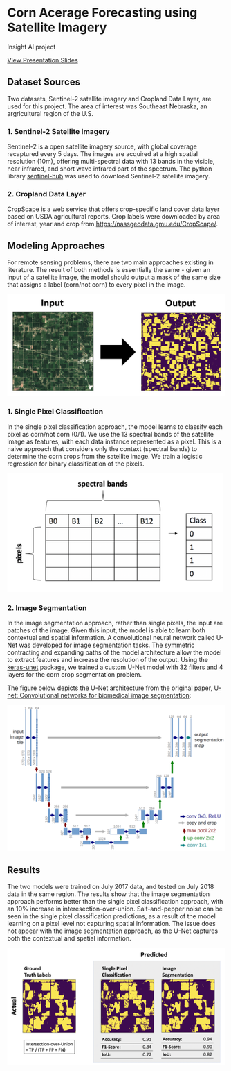 # Corn Acerage Forecasting using Satellite Imagery
Insight AI project

[View Presentation Slides](https://docs.google.com/presentation/d/1GmVpUNw_DBMHZnufedEwjZ4IvqOwcysUB-lbLHi818U/edit?usp=sharing)

## Dataset Sources

Two datasets, Sentinel-2 satellite imagery and Cropland Data Layer, are used for this project.
The area of interest was Southeast Nebraska, an argricultural region of the U.S.


### 1. Sentinel-2 Satellite Imagery

Sentinel-2 is a open satellite imagery source, with global coverage recaptured every 5 days. The images are acquired at a high spatial resolution (10m), offering multi-spectral data with 13 bands in the visible, near infrared, and short wave infrared part of the spectrum.
The python library [sentinel-hub](https://github.com/sentinel-hub/sentinelhub-py) was used to download Sentinel-2 satellite imagery.

<!-- Below is a sample satellite image from the region of interest: -->
<!-- <img src="https://github.com/sophiero/Insight/blob/master/notebooks/figures/satellite_sample.png" width="250"/> -->

### 2. Cropland Data Layer

CropScape is a web service that offers crop-specific land cover data layer based on USDA agricultural reports.
Crop labels were downloaded by area of interest, year and crop from https://nassgeodata.gmu.edu/CropScape/.

<!-- Below are the corresponding crop labels for the sample image shown above: -->
<!-- <img src="https://github.com/sophiero/Insight/blob/master/notebooks/figures/labels_sample.png" width="250"/> -->

## Modeling Approaches

For remote sensing problems, there are two main approaches existing in literature. The result of both methods is essentially the same - given an input of a satellite image, the model should output a mask of the same size that assigns a label (corn/not corn) to every pixel in the image.

<img src="https://github.com/sophiero/Insight/blob/master/notebooks/figures/model_input_output.png" width="600" />

### 1. Single Pixel Classification

In the single pixel classification approach, the model learns to classify each pixel as corn/not corn (0/1). We use the 13 spectral bands of the satellite image as features, with each data instance represented as a pixel. This is a naive approach that considers only the context (spectral bands) to determine the corn crops from the satellite image. We train a logistic regression for binary classification of the pixels.

<img src="https://github.com/sophiero/Insight/blob/master/notebooks/figures/single_pixel_structure.png" width="500"/>

### 2. Image Segmentation

In the image segmentation approach, rather than single pixels, the input are patches of the image. Given this input, the model is able to learn both contextual and spatial information. A convolutional neural network called U-Net was developed for image segmentation tasks. The symmetric contracting and expanding paths of the model architecture allow the model to extract features and increase the resolution of the output. Using the [keras-unet](https://github.com/karolzak/keras-unet) package, we trained a custom U-Net model with 32 filters and 4 layers for the corn crop segmentation problem.

The figure below depicts the U-Net architecture from the original paper, [U-net: Convolutional networks for biomedical image segmentation](https://arxiv.org/abs/1505.04597):

<img src="https://github.com/sophiero/Insight/blob/master/notebooks/figures/unet.png" width="600" />


## Results

The two models were trained on July 2017 data, and tested on July 2018 data in the same region. The results show that the image segmentation approach performs better than the single pixel classification approach, with an 10% increase in interesection-over-union. Salt-and-pepper noise can be seen in the single pixel classification predictions, as a result of the model learning on a pixel level not capturing spatial information. The issue does not appear with the image segmentation approach, as the U-Net captures both the contextual and spatial information.

<img src="https://github.com/sophiero/Insight/blob/master/notebooks/figures/results.png" />
